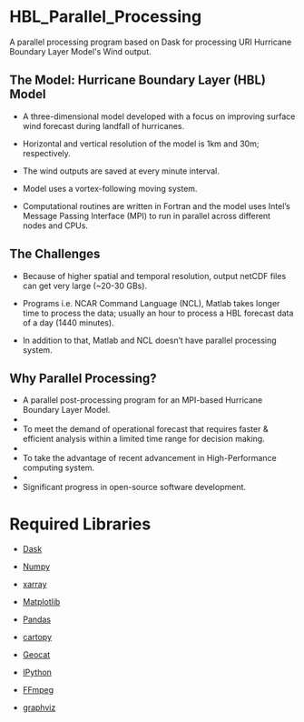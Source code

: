# HBL_Parallel_Processing
A parallel processing program based on Dask for processing URI Hurricane Boundary Layer Model's Wind output.


## The Model: Hurricane Boundary Layer (HBL) Model

- A three-dimensional model developed with a focus on improving surface wind forecast during landfall of hurricanes.

- Horizontal and vertical resolution of the model is 1km and 30m; respectively.

- The wind outputs are saved at every minute interval.

- Model uses a vortex-following moving system. 

- Computational routines are written in Fortran and the model uses Intel’s Message Passing Interface (MPI) to run in parallel across different nodes and CPUs. 


## The Challenges

- Because of higher spatial and temporal resolution, output netCDF files can get very large (~20-30 GBs).

- Programs i.e. NCAR Command Language (NCL), Matlab takes longer time to process the data; usually an hour to process a HBL forecast data of a day (1440 minutes).

- In addition to that, Matlab and NCL doesn’t have parallel processing system.


## Why Parallel Processing?

- A parallel post-processing program for an MPI-based Hurricane Boundary Layer Model.
- 
- To meet the demand of operational forecast that requires faster & efficient analysis within a limited time range for decision making. 
- 
- To take the advantage of recent advancement in High-Performance computing system.
- 
- Significant progress in open-source software development. 



# Required Libraries

- [Dask](https://dask.org/)

- [Numpy](https://numpy.org/)

- [xarray](http://xarray.pydata.org/en/stable/)

- [Matplotlib](https://matplotlib.org/)

- [Pandas](https://pandas.pydata.org/)

- [cartopy](https://scitools.org.uk/cartopy/docs/latest/)

- [Geocat](https://geocat.ucar.edu/)

- [IPython](https://ipython.org/)

- [FFmpeg](https://github.com/kkroening/ffmpeg-python)

- [graphviz](https://graphviz.org/)
